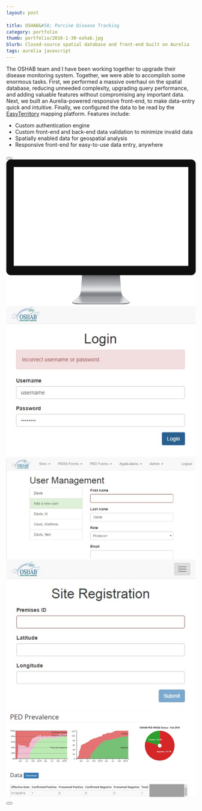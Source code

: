 ```yaml
---
layout: post

title: OSHAB&#58; Porcine Disease Tracking
category: portfolio
thumb: portfolio/2016-1-30-oshab.jpg
blurb: Closed-source spatial database and front-end built on Aurelia
tags: aurelia javascript
---
```

The OSHAB team and I have been working together to upgrade their disease monitoring system. Together, we were able to accomplish some enormous tasks. First, we performed a massive overhaul on the spatial database, reducing unneeded complexity, upgrading query performance, and adding valuable features without compromising any important data. Next, we built an Aurelia-powered responsive front-end, to make data-entry quick and intuitive. Finally, we configured the data to be read by the <a href="http://easyterritory.com/">EasyTerritory</a> mapping platform. Features include:

- Custom authentication engine
- Custom front-end and back-end data validation to minimize invalid data
- Spatially enabled data for geospatial analysis
- Responsive front-end for easy-to-use data entry, anywhere

<div class="screenshots">
  <button class="prev">
    <i class="fa fa-chevron-left"></i>
  </button>
  <div class="monitor">
    <img src="/images/monitor.png" />
  </div>
  <div class="images">
  	<a href="/images/portfolio/2016-1-30-oshab/1.jpg" target="_blank">
  		<img src="/images/portfolio/2016-1-30-oshab/1.jpg" />
  	</a>
  	<a href="/images/portfolio/2016-1-30-oshab/2.jpg" target="_blank">
  		<img src="/images/portfolio/2016-1-30-oshab/2.jpg" />
  	</a>
    <a href="/images/portfolio/2016-1-30-oshab/3.jpg" target="_blank">
      <img src="/images/portfolio/2016-1-30-oshab/3.jpg" />
    </a>
    <a href="/images/portfolio/2016-1-30-oshab/4.jpg" target="_blank">
      <img src="/images/portfolio/2016-1-30-oshab/4.jpg" />
    </a>
  </div>
  <button class="next">
    <i class="fa fa-chevron-right"></i>
  </button>
  <script>
    var prev = document.querySelector('.prev');
    var next = document.querySelector('.next');
    var first = document.querySelector('.screenshots a:first-of-type');
    var count = document.querySelectorAll('.screenshots a').length;
    var current = 0;
    var timeout;

    prev.addEventListener('click', function() {
      current = (count + current - 1) % count;
      first.style.marginLeft = (-100 * current - 1.9) + '%';
      clearTimeout(timeout);
      timeout = setTimeout(function() { next.click(); }, 10000);
    });

    next.addEventListener('click', function() {
      current = (count + current + 1) % count;
      first.style.marginLeft = (-100 * current - 1.9) + '%';
      clearTimeout(timeout);
      timeout = setTimeout(function() { next.click(); }, 5000);
    });

    timeout = setTimeout(function() { next.click(); }, 5000);

  </script>
</div>